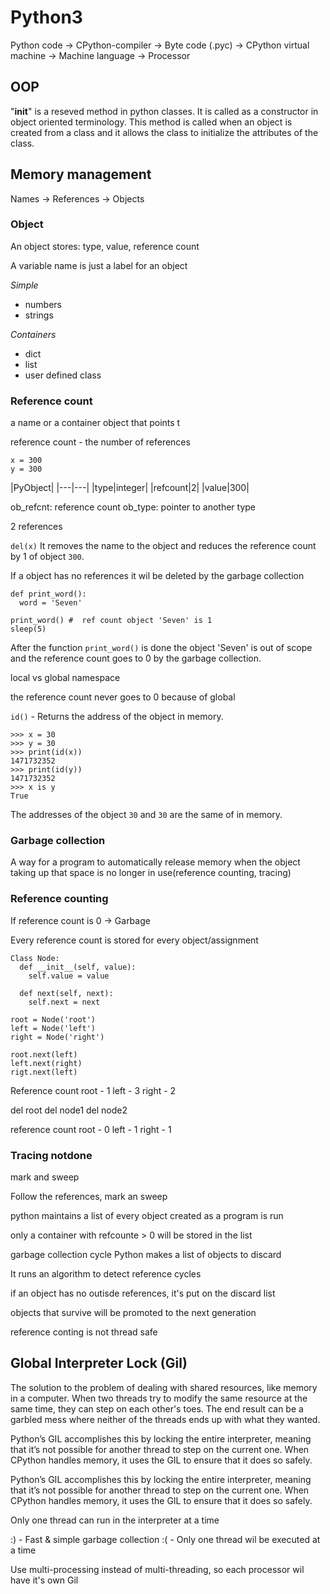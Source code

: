 # Python3
Python code -> CPython-compiler -> Byte code (.pyc) -> CPython virtual machine -> Machine language -> Processor

## OOP
"__init__" is a reseved method in python classes. It is called as a constructor in object oriented terminology. This method is called when an object is created from a class and it allows the class to initialize the attributes of the class.

## Memory management
Names -> References -> Objects

### Object
An object stores: type, value, reference count

A variable name is just a label for an object

*Simple*
* numbers
* strings

*Containers*
* dict
* list
* user defined class

### Reference count
a name or a container object that points t

reference count - the number of references

```
x = 300
y = 300
```

|PyObject|
|---|---|
|type|integer|
|refcount|2|
|value|300|

ob_refcnt: reference count
ob_type: pointer to another type


2 references

`del(x)`
It removes the name to the object and reduces the reference count by 1 of object `300`.

If a object has no references it wil be deleted by the garbage collection

```
def print_word():
  word = 'Seven'
  
print_word() #  ref count object 'Seven' is 1 
sleep(5)
```
After the function `print_word()` is done the object 'Seven' is out of scope and the reference count goes to 0 by the garbage collection.

local vs global namespace

the reference count never goes to 0 because of global

`id()` - Returns the address of the object in memory.
```
>>> x = 30
>>> y = 30
>>> print(id(x))
1471732352
>>> print(id(y))
1471732352
>>> x is y
True
```
The addresses of the object `30` and `30` are the same of in memory.

### Garbage collection
A way for a program to automatically release memory when the object taking up that space is no longer in use(reference counting, tracing)

### Reference counting
If reference count is 0 -> Garbage

Every reference count is stored for every object/assignment

```
Class Node:
  def __init__(self, value):
    self.value = value
  
  def next(self, next):
    self.next = next
    
root = Node('root')
left = Node('left')
right = Node('right')

root.next(left)
left.next(right)
rigt.next(left)
```
Reference count
root - 1
left - 3
right - 2

del root
del node1
del node2

reference count
root - 0
left - 1
right - 1 

### Tracing notdone
mark and sweep

Follow the references, mark an sweep

python maintains a list of every object created as a program is run

only a container with refcounte > 0 will be stored in the list

garbage collection cycle
Python makes a list of objects to discard

It runs an algorithm to detect reference cycles

if an object has no outisde references, it's put on the discard list

objects that survive will be promoted to the next generation

reference conting is not thread safe

## Global Interpreter Lock (Gil)
The solution to the problem of dealing with shared resources, like memory in a computer. When two threads try to modify the same resource at the same time, they can step on each other's toes. The end result can be a garbled mess where neither of the threads ends up with what they wanted.

Python’s GIL accomplishes this by locking the entire interpreter, meaning that it’s not possible for another thread to step on the current one. When CPython handles memory, it uses the GIL to ensure that it does so safely.

Python’s GIL accomplishes this by locking the entire interpreter, meaning that it’s not possible for another thread to step on the current one. When CPython handles memory, it uses the GIL to ensure that it does so safely.

Only one thread can run in the interpreter at a time

:) - Fast & simple garbage collection
:( - Only one thread wil be executed at a time

Use multi-processing instead of multi-threading, so each processor wil have it's own Gil
